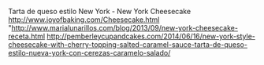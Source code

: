 Tarta de queso estilo New York - New York Cheesecake	http://www.joyofbaking.com/Cheesecake.html	"http://www.marialunarillos.com/blog/2013/09/new-york-cheesecake-receta.html
http://pemberleycupandcakes.com/2014/06/16/new-york-style-cheesecake-with-cherry-topping-salted-caramel-sauce-tarta-de-queso-estilo-nueva-york-con-cerezas-caramelo-salado/